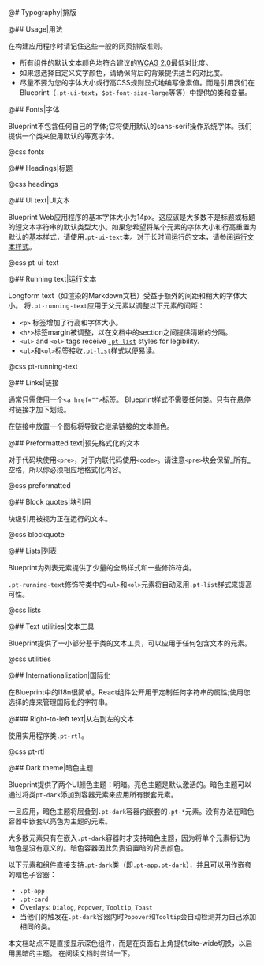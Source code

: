 @# Typography|排版

@## Usage|用法

在构建应用程序时请记住这些一般的网页排版准则。

- 所有组件的默认文本颜色均符合建议的[WCAG 2.0](https://www.w3.org/TR/WCAG20/)最低对比度。
- 如果您选择自定义文字颜色，请确保背后的背景提供适当的对比度。
- 尽量不要为您的字体大小或行高CSS规则显式地编写像素值。而是引用我们在Blueprint（`.pt-ui-text`，`$pt-font-size-large`等等）中提供的类和变量。

@## Fonts|字体

Blueprint不包含任何自己的字体;它将使用默认的sans-serif操作系统字体。我们提供一个类来使用默认的等宽字体。


@css fonts

@## Headings|标题

@css headings

@## UI text|UI文本

Blueprint Web应用程序的基本字体大小为14px。这应该是大多数不是标题或标题的短文本字符串的默认类型大小。如果您希望将某个元素的字体大小和行高重置为默认的基本样式，请使用`.pt-ui-text`类。对于长时间运行的文本，请参阅[运行文本样式](#core/typography.running-text)。

@css pt-ui-text

@## Running text|运行文本

Longform text（如渲染的Markdown文档）受益于额外的间距和稍大的字体大小。 将`.pt-running-text`应用于父元素以调整以下元素的间距：

- `<p>` 标签增加了行高和字体大小。
- `<h*>`标签margin被调整，以在文档中的section之间提供清晰的分隔。
- `<ul>` and `<ol>` tags receive [`.pt-list`](#core/typography.lists) styles for legibility.
- `<ul>`和`<ol>`标签接收[`.pt-list`](#core/typography.lists)样式以便易读。

@css pt-running-text

@## Links|链接

通常只需使用一个`<a href="">`标签。 Blueprint样式不需要任何类。只有在悬停时链接才加下划线。

在链接中放置一个图标将导致它继承链接的文本颜色。

@## Preformatted text|预先格式化的文本

对于代码块使用`<pre>`，对于内联代码使用`<code>`。请注意`<pre>`块会保留_所有_空格，所以你必须相应地格式化内容。

@css preformatted

@## Block quotes|块引用

块级引用被视为正在运行的文本。

@css blockquote

@## Lists|列表

Blueprint为列表元素提供了少量的全局样式和一些修饰符类。

`.pt-running-text`修饰符类中的`<ul>`和`<ol>`元素将自动采用`.pt-list`样式来提高可性。

@css lists

@## Text utilities|文本工具

Blueprint提供了一小部分基于类的文本工具，可以应用于任何包含文本的元素。

@css utilities

@## Internationalization|国际化

在Blueprint中的I18n很简单。React组件公开用于定制任何字符串的属性;使用您选择的库来管理国际化的字符串。

@### Right-to-left text|从右到左的文本

使用实用程序类`.pt-rtl`。

@css pt-rtl

@## Dark theme|暗色主题

Blueprint提供了两个UI颜色主题：明暗。亮色主题是默认激活的。暗色主题可以通过将类`pt-dark`添加到容器元素来应用所有嵌套元素。

一旦应用，暗色主题将层叠到`.pt-dark`容器内嵌套的`.pt-*`元素。没有办法在暗色容器中嵌套以亮色为主题的元素。

大多数元素只有在嵌入`.pt-dark`容器时才支持暗色主题，因为将单个元素标记为暗色是没有意义的。暗色容器因此负责设置暗的背景颜色。

以下元素和组件直接支持`.pt-dark`类（即`.pt-app.pt-dark`），并且可以用作嵌套的暗色子容器：

- `.pt-app`
- `.pt-card`
- Overlays: `Dialog`, `Popover`, `Tooltip`, `Toast`
- 当他们的触发在`.pt-dark`容器内时`Popover`和`Tooltip`会自动检测并为自己添加相同的类。

本文档站点不是直接显示深色组件，而是在页面右上角提供site-wide切换，以启用黑暗的主题。 在阅读文档时尝试一下。